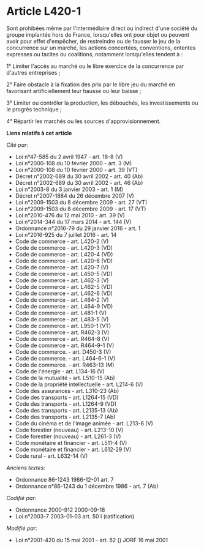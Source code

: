 # Article L420-1

Sont prohibées même par l'intermédiaire direct ou indirect d'une société du groupe implantée hors de France, lorsqu'elles ont
pour objet ou peuvent avoir pour effet d'empêcher, de restreindre ou de fausser le jeu de la concurrence sur un marché, les
actions concertées, conventions, ententes expresses ou tacites ou coalitions, notamment lorsqu'elles tendent à :

1° Limiter l'accès au marché ou le libre exercice de la concurrence par d'autres entreprises ;

2° Faire obstacle à la fixation des prix par le libre jeu du marché en favorisant artificiellement leur hausse ou leur
baisse ;

3° Limiter ou contrôler la production, les débouchés, les investissements ou le progrès technique ;

4° Répartir les marchés ou les sources d'approvisionnement.

**Liens relatifs à cet article**

_Cité par_:

  - Loi n°47-585 du 2 avril 1947 - art. 18-8 (V)
  - Loi n°2000-108 du 10 février 2000 - art. 3 (M)
  - Loi n°2000-108 du 10 février 2000 - art. 39 (VT)
  - Décret n°2002-689 du 30 avril 2002 - art. 40 (Ab)
  - Décret n°2002-689 du 30 avril 2002 - art. 46 (Ab)
  - Loi n°2003-8 du 3 janvier 2003 - art. 1 (M)
  - Décret n°2007-1884 du 26 décembre 2007 (V)
  - Loi n°2009-1503 du 8 décembre 2009 - art. 27 (VT)
  - Loi n°2009-1503 du 8 décembre 2009 - art. 17 (VT)
  - Loi n°2010-476 du 12 mai 2010 - art. 39 (V)
  - Loi n°2014-344 du 17 mars 2014 - art. 144 (V)
  - Ordonnance n°2016-79 du 29 janvier 2016 - art. 1
  - Loi n°2016-925 du 7 juillet 2016 - art. 14
  - Code de commerce - art. L420-2 (V)
  - Code de commerce - art. L420-3 (VD)
  - Code de commerce - art. L420-4 (VD)
  - Code de commerce - art. L420-6 (VD)
  - Code de commerce - art. L420-7 (V)
  - Code de commerce - art. L450-5 (VD)
  - Code de commerce - art. L462-3 (V)
  - Code de commerce - art. L462-5 (VD)
  - Code de commerce - art. L462-6 (VD)
  - Code de commerce - art. L464-2 (V)
  - Code de commerce - art. L464-9 (VD)
  - Code de commerce - art. L481-1 (V)
  - Code de commerce - art. L483-5 (V)
  - Code de commerce - art. L950-1 (VT)
  - Code de commerce - art. R462-3 (V)
  - Code de commerce - art. R464-8 (V)
  - Code de commerce - art. R464-9-1 (V)
  - Code de commerce. - art. D450-3 (V)
  - Code de commerce. - art. L464-6-1 (V)
  - Code de commerce. - art. R463-13 (M)
  - Code de l'énergie - art. L134-16 (V)
  - Code de la mutualité - art. L510-15 (Ab)
  - Code de la propriété intellectuelle - art. L214-6 (V)
  - Code des assurances - art. L310-23 (Ab)
  - Code des transports - art. L1264-15 (VD)
  - Code des transports - art. L1264-9 (VD)
  - Code des transports - art. L2135-13 (Ab)
  - Code des transports - art. L2135-7 (Ab)
  - Code du cinéma et de l'image animée - art. L213-6 (V)
  - Code forestier (nouveau) - art. L213-10 (V)
  - Code forestier (nouveau) - art. L261-3 (V)
  - Code monétaire et financier - art. L511-4 (V)
  - Code monétaire et financier - art. L612-29 (V)
  - Code rural - art. L632-14 (V)

_Anciens textes_:

  - Ordonnance 86-1243 1986-12-01 art. 7
  - Ordonnance n°86-1243 du 1 décembre 1986 - art. 7 (Ab)

_Codifié par_:

  - Ordonnance 2000-912 2000-09-18
  - Loi n°2003-7 2003-01-03 art. 50 I (ratification)

_Modifié par_:

  - Loi n°2001-420 du 15 mai 2001 - art. 52 () JORF 16 mai 2001
